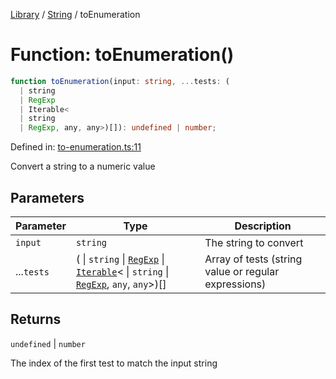 <!-- markdownlint-disable -->
<!-- cspell: disable -->
[Library](../index.md) / [String](./index.md) / toEnumeration

# Function: toEnumeration()

```ts
function toEnumeration(input: string, ...tests: (
  | string
  | RegExp
  | Iterable<
  | string
  | RegExp, any, any>)[]): undefined | number;
```

Defined in: [to-enumeration.ts:11](https://github.com/technobuddha/library/blob/main/src/to-enumeration.ts#L11)

Convert a string to a numeric value

## Parameters

| Parameter | Type | Description |
| ------ | ------ | ------ |
| `input` | `string` | The string to convert |
| ...`tests` | ( \| `string` \| [`RegExp`](https://developer.mozilla.org/docs/Web/JavaScript/Reference/Global_Objects/RegExp) \| [`Iterable`](https://www.typescriptlang.org/docs/handbook/iterators-and-generators.html#iterable-interface)\< \| `string` \| [`RegExp`](https://developer.mozilla.org/docs/Web/JavaScript/Reference/Global_Objects/RegExp), `any`, `any`\>)[] | Array of tests (string value or regular expressions) |

## Returns

`undefined` \| `number`

The index of the first test to match the input string

